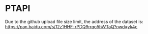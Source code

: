 # PTAPI


Due to the github upload file size limit, the address of the dataset is: https://pan.baidu.com/s/12z1HHF-rPDQ9rrqo5hWTaQ?pwd=yk4c 
